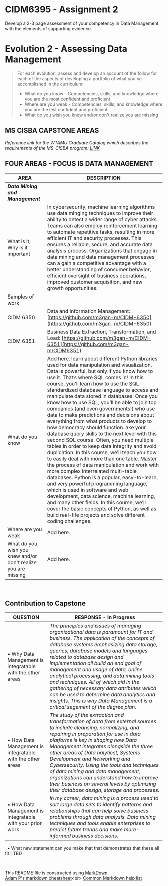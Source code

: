 # CIDM6395 - Assignment 2
Develop a 2-3 page assessment of your competency in Data Management with the elements of supporting evidence.  

# Evolution 2 - Assessing Data Management

>For each evolution, assess and develop an account of the follow for each of the aspects of developing a portfolio of what you've accomplished in the curriculum:
>    - What do you know - Competencies, skills, and knowledge where you are the most confident and proficient
>    - Where are you weak - Competencies, skills, and knowledge where you are the lest confident and proficient
>    - What do you wish you knew and/or don't realize you are missing


## MS CISBA CAPSTONE AREAS

*Reference link for the WTAMU Graduate Catalog which describes the requirements of the MS-CISBA program: [LINK](https://catalog.wtamu.edu/preview_program.php?catoid=30&poid=4839&returnto=2643)*
<br>
## FOUR AREAS - FOCUS IS DATA MANAGEMENT
AREA                      | DESCRIPTION
---                             | ---
***Data Mining and Management***                 | ***&nbsp;***
What is it; Why is it important       | In cybersecurity, machine learning algorithms use data minging techniques to improve their ability to detect a wider range of cyber attacks. Teams can also employ reinforcement learning to automate repetitive tasks, resulting in more efficient IT and security processes. This ensures a reliable, secure, and accurate data analysis process. Organizations that engage in data mining and data management processes can a gain a competitive advantage with a better understanding of consumer behavior, efficient oversight of business operations, improved customer acquisition, and new growth opportunities.
Samples of work        | &nbsp;
CIDM 6350        | Data and Information Management: [https://github.com/m3gan-m/CIDM-6350](https://github.com/m3gan-m/CIDM-6350)
CIDM 6351        | Business Data Extraction, Transformation, and Load: [https://github.com/m3gan-m/CIDM-6351](https://github.com/m3gan-m/CIDM6351)
What do you know        | Add here. learn about different Python libraries used for data manipulation and visualization. Data is powerful, but only if you know how to use it. That’s where SQL comes in! In this course, you’ll learn how to use the SQL standardized database language to access and manipulate data stored in databases. Once you know how to use SQL, you’ll be able to join top companies (and even governments!) who use data to make predictions and decisions about everything from what products to develop to how democracy should function. ake your database query skills to the next level with this second SQL course. Often, you need multiple tables in order to keep data integrity and avoid duplication. In this course, we’ll teach you how to easily deal with more than one table. Master the process of data manipulation and work with more complex interrelated multi-table databases. Python is a popular, easy-to-learn, and very powerful programming language, which is used in software and web development, data science, machine learning, and many other fields. In this course, we’ll cover the basic concepts of Python, as well as build real-life projects and solve different coding challenges.
Where are you weak        | Add here.
What do you wish you knew and/or don't realize you are missing        | Add here.
&nbsp;

##  Contribution to Capstone  
QUESTION                      | RESPONSE - In  Progress
---                             | ---
•	Why Data Management is integratable with the other areas       | *The principles and issues of managing organizational data is paramount for IT and business. The application of the concepts of database systems emphasizing data storage, queries, database models and languages related to database design and implementation all build an end goal of management and usage of data, online analytical processing, and data mining tools and techniques. All of which aid in the gathering of necessary data attributes which can be used to determine data analytics and insights. This is why Data Management is a critical segement of the degree plan.*
•	How Data Management is integratable with the other areas       | *The study of the extraction and transformation of data from external sources to include cleansing, normalizing, and repairing in preparation for use in data platforms is key in shaping how Data Management integrates alongside the three other areas of Data nalyticst, Systems Development and Networking and Cybersecurity. Using the tools and techniques of data mining and data management, organizations can understand how to improve their business on several levels by optimizing their database design, storage and processes.*
•	How Data Management is integratable with your prior work       | *In my career, data mining is a process used to sort large data sets to identify patterns and relationships that can help solve business problems through data analysis. Data mining techniques and tools enable enterprises to predict future trends and make more-informed business decisions.*
&nbsp;
•	What new statement can you make that that demonstrates that these all fit       | TBD
&nbsp;

&nbsp;

This README file is constructed using [MarkDown](https://www.markdownguide.org/basic-syntax).<br>
[Adam P's markdown cheatsheet](https://commonmark.org/help/](https://github.com/adam-p/markdown-here/wiki/Markdown-Cheatsheet)https://github.com/adam-p/markdown-here/wiki/Markdown-Cheatsheet)<br>
[Common Markdown help list](https://commonmark.org/help/](https://commonmark.org/help/)https://commonmark.org/help/)
